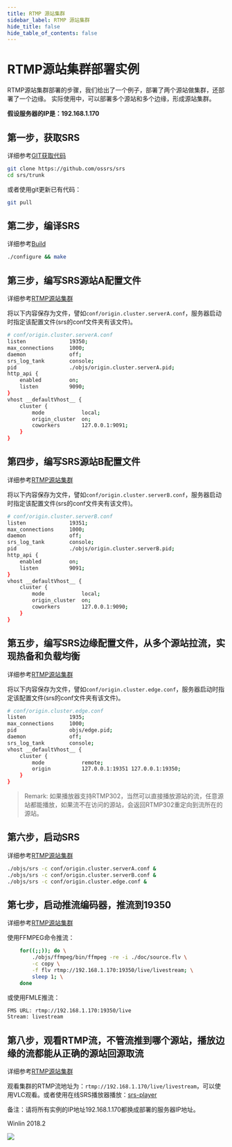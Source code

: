 ```yaml
---
title: RTMP 源站集群
sidebar_label: RTMP 源站集群
hide_title: false
hide_table_of_contents: false
---
```


# RTMP源站集群部署实例

RTMP源站集群部署的步骤，我们给出了一个例子，部署了两个源站做集群，还部署了一个边缘。
实际使用中，可以部署多个源站和多个边缘，形成源站集群。

**假设服务器的IP是：192.168.1.170**

## 第一步，获取SRS

详细参考[GIT获取代码](./git.md)

```bash
git clone https://github.com/ossrs/srs
cd srs/trunk
```

或者使用git更新已有代码：

```bash
git pull
```

## 第二步，编译SRS

详细参考[Build](./install.md)

```bash
./configure && make
```

## 第三步，编写SRS源站A配置文件

详细参考[RTMP源站集群](./origin-cluster.md)

将以下内容保存为文件，譬如`conf/origin.cluster.serverA.conf`，服务器启动时指定该配置文件(srs的conf文件夹有该文件)。

```bash
# conf/origin.cluster.serverA.conf
listen              19350;
max_connections     1000;
daemon              off;
srs_log_tank        console;
pid                 ./objs/origin.cluster.serverA.pid;
http_api {
    enabled         on;
    listen          9090;
}
vhost __defaultVhost__ {
    cluster {
        mode            local;
        origin_cluster  on;
        coworkers       127.0.0.1:9091;
    }
}
```

## 第四步，编写SRS源站B配置文件

详细参考[RTMP源站集群](./origin-cluster.md)

将以下内容保存为文件，譬如`conf/origin.cluster.serverB.conf`，服务器启动时指定该配置文件(srs的conf文件夹有该文件)。

```bash
# conf/origin.cluster.serverB.conf
listen              19351;
max_connections     1000;
daemon              off;
srs_log_tank        console;
pid                 ./objs/origin.cluster.serverB.pid;
http_api {
    enabled         on;
    listen          9091;
}
vhost __defaultVhost__ {
    cluster {
        mode            local;
        origin_cluster  on;
        coworkers       127.0.0.1:9090;
    }
}
```

## 第五步，编写SRS边缘配置文件，从多个源站拉流，实现热备和负载均衡

详细参考[RTMP源站集群](./origin-cluster.md)

将以下内容保存为文件，譬如`conf/origin.cluster.edge.conf`，服务器启动时指定该配置文件(srs的conf文件夹有该文件)。

```bash
# conf/origin.cluster.edge.conf
listen              1935;
max_connections     1000;
pid                 objs/edge.pid;
daemon              off;
srs_log_tank        console;
vhost __defaultVhost__ {
    cluster {
        mode            remote;
        origin          127.0.0.1:19351 127.0.0.1:19350;
    }
}
```

> Remark: 如果播放器支持RTMP302，当然可以直接播放源站的流，任意源站都能播放，如果流不在访问的源站，会返回RTMP302重定向到流所在的源站。

## 第六步，启动SRS

详细参考[RTMP源站集群](./origin-cluster.md)

```bash
./objs/srs -c conf/origin.cluster.serverA.conf &
./objs/srs -c conf/origin.cluster.serverB.conf &
./objs/srs -c conf/origin.cluster.edge.conf &
```

## 第七步，启动推流编码器，推流到19350

详细参考[RTMP源站集群](./origin-cluster.md)

使用FFMPEG命令推流：

```bash
    for((;;)); do \
        ./objs/ffmpeg/bin/ffmpeg -re -i ./doc/source.flv \
        -c copy \
        -f flv rtmp://192.168.1.170:19350/live/livestream; \
        sleep 1; \
    done
```

或使用FMLE推流：

```bash
FMS URL: rtmp://192.168.1.170:19350/live
Stream: livestream
```

## 第八步，观看RTMP流，不管流推到哪个源站，播放边缘的流都能从正确的源站回源取流

详细参考[RTMP源站集群](./origin-cluster.md)

观看集群的RTMP流地址为：`rtmp://192.168.1.170/live/livestream`，可以使用VLC观看。或者使用在线SRS播放器播放：[srs-player](https://ossrs.net/players/srs_player.html)

备注：请将所有实例的IP地址192.168.1.170都换成部署的服务器IP地址。

Winlin 2018.2

![](https://ossrs.net/gif/v1/sls.gif?site=ossrs.net&path=/lts/doc/zh/v7/sample-origin-cluster)


